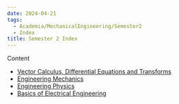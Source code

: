 ```yaml
---
date: 2024-04-21
tags:
  - Academia/MechanicalEngineering/Semester2
  - Index
title: Semester 2 Index
---
```

Content
- [Vector Calculus, Differential Equations and Transforms](10-19%20Academia/10%20Mechanical%20Engineering/10.02%20Semester%202/Vector%20Calculus,%20Differential%20Equations%20and%20Transforms.md)
- [Engineering Mechanics](10-19%20Academia/10%20Mechanical%20Engineering/10.02%20Semester%202/Engineering%20Mechanics.md)
- [Engineering Physics](10-19%20Academia/10%20Mechanical%20Engineering/10.02%20Semester%202/Engineering%20Physics.md)
- [Basics of Electrical Engineering](10-19%20Academia/10%20Mechanical%20Engineering/10.02%20Semester%202/Basics%20of%20Electrical%20Engineering.md)